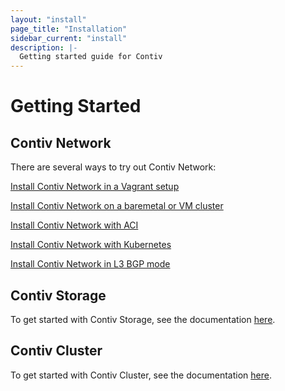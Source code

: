 ```yaml
---
layout: "install"
page_title: "Installation"
sidebar_current: "install"
description: |-
  Getting started guide for Contiv
---
```


# Getting Started

## Contiv Network
There are several ways to try out Contiv Network:

[Install Contiv Network in a Vagrant setup](./netplugin/vagrant.html)

[Install Contiv Network on a baremetal or VM cluster](./netplugin/install.html)

[Install Contiv Network with ACI](./netplugin/aci.html)

[Install Contiv Network with Kubernetes](./netplugin/k8s.html)

[Install Contiv Network in L3 BGP mode](./netplugin/bgp.html)

## Contiv Storage

To get started with Contiv Storage, see the documentation [here](http://contiv.github.io/docs/2_volplugin.html).

## Contiv Cluster

To get started with Contiv Cluster, see the documentation [here](https://github.com/contiv/cluster/tree/master/management).
